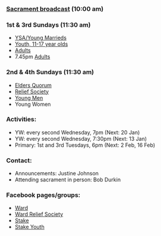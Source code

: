 ### [Sacrament broadcast](http://chorleystake.co.uk/) (10:00 am)

### 1st & 3rd Sundays (11:30 am)

- [YSA/Young Marrieds](https://us04web.zoom.us/j/78148688859)
- [Youth, 11-17 year olds](https://zoom.us/my/jacob.kirby)
- [Adults](https://us04web.zoom.us/j/4803383936)
- 7.45pm [Adults](https://us04web.zoom.us/j/7327053512)

### 2nd & 4th Sundays (11:30 am)

- [Elders Quorum](https://zoom.us/my/lukesteven)
- [Relief Society](https://us02web.zoom.us/j/7297160428)
- [Young Men](https://us02web.zoom.us/my/chorley3)
- Young Women

### Activities:

- YW: every second Wednesday, 7pm (Next: 20 Jan)
- YW: every second Wednesday, 7:30pm (Next: 13 Jan)
- Primary: 1st and 3rd Tuesdays, 6pm (Next: 2 Feb, 16 Feb)

### Contact:

- Announcements: Justine Johnson
- Attending sacrament in person: Bob Durkin

### Facebook pages/groups:
- [Ward](https://www.facebook.com/groups/73985005218/)
- [Ward Relief Society](https://www.facebook.com/groups/chorley3RS/)
- [Stake](https://www.facebook.com/ChorleyStake)
- [Stake Youth](https://www.facebook.com/groups/ChorleyStakeYouth/)
